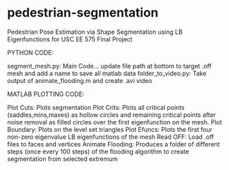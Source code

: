 # pedestrian-segmentation
Pedestrian Pose Estimation via Shape Segmentation using LB Eigenfunctions for USC EE 575 Final Project

PYTHON CODE:

segment_mesh.py: Main Code... update file path at bottom to target .off mesh and add a name to save all matlab data
folder_to_video.py: Take output of animate_flooding.m and create .avi video

MATLAB PLOTTING CODE:

Plot Cuts: Plots segmentation
Plot Crits: Plots all critical points (saddles,mins,maxes) as hollow circles and remaining critical points after noise removal as filled circles over the first eigenfunction on the mesh.
Plot Boundary: Plots on the level set triangles
Plot Efuncs: Plots the first four non-zero eigenvalue LB eigenfunctions of the mesh
Read OFF: Load .off files to faces and vertices
Animate Flooding: Produces a folder of different steps (once every 100 steps) of the flooding algorithm to create segmentation from selected extremum
